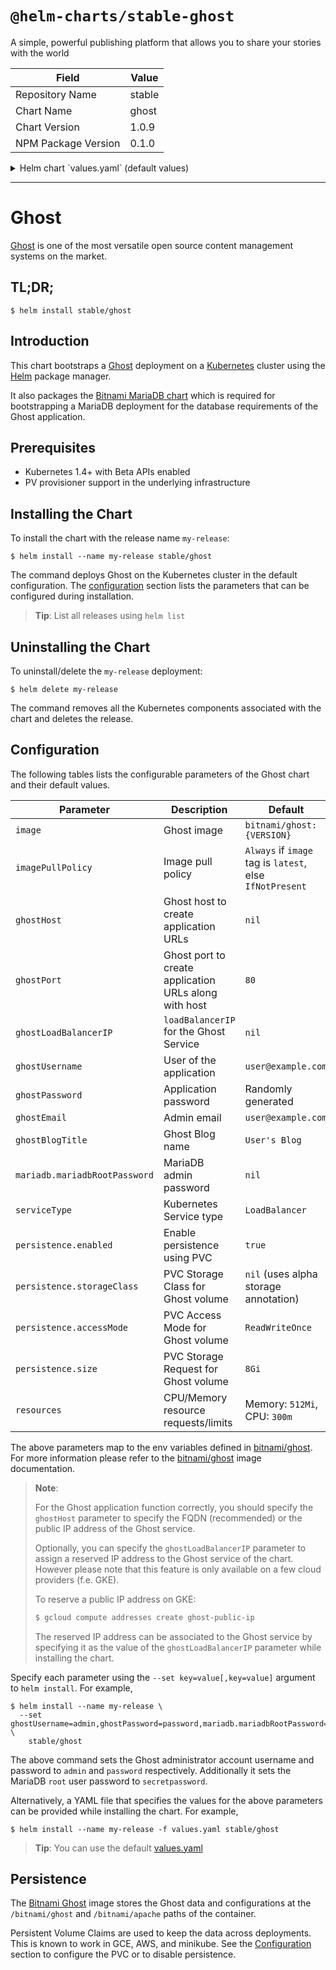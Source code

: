 # `@helm-charts/stable-ghost`

A simple, powerful publishing platform that allows you to share your stories with the world

| Field               | Value  |
| ------------------- | ------ |
| Repository Name     | stable |
| Chart Name          | ghost  |
| Chart Version       | 1.0.9  |
| NPM Package Version | 0.1.0  |

<details>

<summary>Helm chart `values.yaml` (default values)</summary>

```yaml
## Bitnami Ghost image version
## ref: https://hub.docker.com/r/bitnami/ghost/tags/
##
image: bitnami/ghost:1.16.2-r0

## Busybox image used to configure volume permissions
##
volumePermissions:
  image:
    name: busybox
    tag: 1.27.1
#    pullPolicy:

## Specify a imagePullPolicy
## Defaults to 'Always' if image tag is 'latest', else set to 'IfNotPresent'
## ref: http://kubernetes.io/docs/user-guide/images/#pre-pulling-images
##
# imagePullPolicy:

## Ghost host to create application URLs
## ref: https://github.com/bitnami/bitnami-docker-ghost#configuration
##
# ghostHost:

## Ghost port to create application URLs along with host.
## ref: https://github.com/bitnami/bitnami-docker-ghost#configuration
##
ghostPort: 80

## loadBalancerIP for the Ghost Service (optional, cloud specific)
## ref: http://kubernetes.io/docs/user-guide/services/#type-loadbalancer
##
# ghostLoadBalancerIP:

## User of the application
## ref: https://github.com/bitnami/bitnami-docker-ghost#configuration
##
ghostUsername: user@example.com

## Application password
## Defaults to a random 10-character alphanumeric string if not set
## ref: https://github.com/bitnami/bitnami-docker-ghost#configuration
##
# ghostPassword:

## Admin email
## ref: https://github.com/bitnami/bitnami-docker-ghost#configuration
##
ghostEmail: user@example.com

## Ghost Blog name
## ref: https://github.com/bitnami/bitnami-docker-ghost#environment-variables
##
ghostBlogTitle: User's Blog

## SMTP mail delivery configuration
## ref: https://github.com/bitnami/bitnami-docker-redmine/#smtp-configuration
##
# smtpHost:
# smtpPort:
# smtpUser:
# smtpPassword:
# smtpService:

##
## MariaDB chart configuration
##
mariadb:
  ## MariaDB admin password
  ## ref: https://github.com/bitnami/bitnami-docker-mariadb/blob/master/README.md#setting-the-root-password-on-first-run
  ##
  # mariadbRootPassword:

  ## Enable persistence using Persistent Volume Claims
  ## ref: http://kubernetes.io/docs/user-guide/persistent-volumes/
  ##
  persistence:
    enabled: true
    ## If defined, volume.beta.kubernetes.io/storage-class: <storageClass>
    ## Default: volume.alpha.kubernetes.io/storage-class: default
    ##
    # storageClass:
    accessMode: ReadWriteOnce
    size: 8Gi

## Kubernetes configuration
## For minikube, set this to NodePort, elsewhere use LoadBalancer
##
serviceType: LoadBalancer

## Enable persistence using Persistent Volume Claims
## ref: http://kubernetes.io/docs/user-guide/persistent-volumes/
##
persistence:
  enabled: true
  ## If defined, volume.beta.kubernetes.io/storage-class: <storageClass>
  ## Default: volume.alpha.kubernetes.io/storage-class: default
  ##
  # storageClass:
  accessMode: ReadWriteOnce
  size: 8Gi

## Configure resource requests and limits
## ref: http://kubernetes.io/docs/user-guide/compute-resources/
##
resources:
  requests:
    memory: 512Mi
    cpu: 300m
```

</details>

---

# Ghost

[Ghost](https://ghost.org/) is one of the most versatile open source content management systems on the market.

## TL;DR;

```console
$ helm install stable/ghost
```

## Introduction

This chart bootstraps a [Ghost](https://github.com/bitnami/bitnami-docker-ghost) deployment on a [Kubernetes](http://kubernetes.io) cluster using the [Helm](https://helm.sh) package manager.

It also packages the [Bitnami MariaDB chart](https://github.com/kubernetes/charts/tree/master/stable/mariadb) which is required for bootstrapping a MariaDB deployment for the database requirements of the Ghost application.

## Prerequisites

- Kubernetes 1.4+ with Beta APIs enabled
- PV provisioner support in the underlying infrastructure

## Installing the Chart

To install the chart with the release name `my-release`:

```console
$ helm install --name my-release stable/ghost
```

The command deploys Ghost on the Kubernetes cluster in the default configuration. The [configuration](#configuration) section lists the parameters that can be configured during installation.

> **Tip**: List all releases using `helm list`

## Uninstalling the Chart

To uninstall/delete the `my-release` deployment:

```console
$ helm delete my-release
```

The command removes all the Kubernetes components associated with the chart and deletes the release.

## Configuration

The following tables lists the configurable parameters of the Ghost chart and their default values.

| Parameter                     | Description                                           | Default                                                  |
| ----------------------------- | ----------------------------------------------------- | -------------------------------------------------------- |
| `image`                       | Ghost image                                           | `bitnami/ghost:{VERSION}`                                |
| `imagePullPolicy`             | Image pull policy                                     | `Always` if `image` tag is `latest`, else `IfNotPresent` |
| `ghostHost`                   | Ghost host to create application URLs                 | `nil`                                                    |
| `ghostPort`                   | Ghost port to create application URLs along with host | `80`                                                     |
| `ghostLoadBalancerIP`         | `loadBalancerIP` for the Ghost Service                | `nil`                                                    |
| `ghostUsername`               | User of the application                               | `user@example.com`                                       |
| `ghostPassword`               | Application password                                  | Randomly generated                                       |
| `ghostEmail`                  | Admin email                                           | `user@example.com`                                       |
| `ghostBlogTitle`              | Ghost Blog name                                       | `User's Blog`                                            |
| `mariadb.mariadbRootPassword` | MariaDB admin password                                | `nil`                                                    |
| `serviceType`                 | Kubernetes Service type                               | `LoadBalancer`                                           |
| `persistence.enabled`         | Enable persistence using PVC                          | `true`                                                   |
| `persistence.storageClass`    | PVC Storage Class for Ghost volume                    | `nil` (uses alpha storage annotation)                    |
| `persistence.accessMode`      | PVC Access Mode for Ghost volume                      | `ReadWriteOnce`                                          |
| `persistence.size`            | PVC Storage Request for Ghost volume                  | `8Gi`                                                    |
| `resources`                   | CPU/Memory resource requests/limits                   | Memory: `512Mi`, CPU: `300m`                             |

The above parameters map to the env variables defined in [bitnami/ghost](http://github.com/bitnami/bitnami-docker-ghost). For more information please refer to the [bitnami/ghost](http://github.com/bitnami/bitnami-docker-ghost) image documentation.

> **Note**:
>
> For the Ghost application function correctly, you should specify the `ghostHost` parameter to specify the FQDN (recommended) or the public IP address of the Ghost service.
>
> Optionally, you can specify the `ghostLoadBalancerIP` parameter to assign a reserved IP address to the Ghost service of the chart. However please note that this feature is only available on a few cloud providers (f.e. GKE).
>
> To reserve a public IP address on GKE:
>
> ```bash
> $ gcloud compute addresses create ghost-public-ip
> ```
>
> The reserved IP address can be associated to the Ghost service by specifying it as the value of the `ghostLoadBalancerIP` parameter while installing the chart.

Specify each parameter using the `--set key=value[,key=value]` argument to `helm install`. For example,

```console
$ helm install --name my-release \
  --set ghostUsername=admin,ghostPassword=password,mariadb.mariadbRootPassword=secretpassword \
    stable/ghost
```

The above command sets the Ghost administrator account username and password to `admin` and `password` respectively. Additionally it sets the MariaDB `root` user password to `secretpassword`.

Alternatively, a YAML file that specifies the values for the above parameters can be provided while installing the chart. For example,

```console
$ helm install --name my-release -f values.yaml stable/ghost
```

> **Tip**: You can use the default [values.yaml](values.yaml)

## Persistence

The [Bitnami Ghost](https://github.com/bitnami/bitnami-docker-ghost) image stores the Ghost data and configurations at the `/bitnami/ghost` and `/bitnami/apache` paths of the container.

Persistent Volume Claims are used to keep the data across deployments. This is known to work in GCE, AWS, and minikube.
See the [Configuration](#configuration) section to configure the PVC or to disable persistence.
